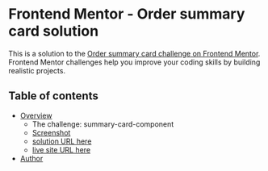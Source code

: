 # Frontend Mentor - Order summary card solution

This is a solution to the [Order summary card challenge on Frontend Mentor](https://www.frontendmentor.io/challenges/order-summary-component-QlPmajDUj). Frontend Mentor challenges help you improve your coding skills by building realistic projects. 

## Table of contents

- [Overview](#overview)
  - The challenge: summary-card-component
  - [Screenshot](./card-desktop.png)
  - [solution URL here](https://github.com/Bilal-makh/card_challenge)
  - [live site URL here](https://bilal-makh.github.io/card_challenge/)
- [Author](@Bilal-makh)


